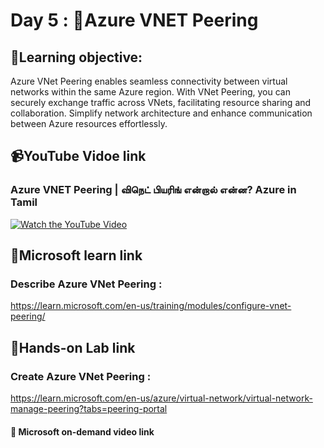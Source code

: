 

# Day  5 : 🔗Azure VNET Peering
## 🎯Learning objective:
Azure VNet Peering enables seamless connectivity between virtual networks within the same Azure region. With VNet Peering, you can securely exchange traffic across VNets, facilitating resource sharing and collaboration. Simplify network architecture and enhance communication between Azure resources effortlessly.
## 📹YouTube Vidoe link
### Azure VNET Peering | விநெட் பியரிங் என்றால் என்ன? Azure in Tamil 
[![Watch the YouTube Video](https://img.youtube.com/vi/dOPdRN12xKU/0.jpg)](https://www.youtube.com/watch?v=dOPdRN12xKU)


## 🔗Microsoft learn link
### Describe Azure VNet Peering :
https://learn.microsoft.com/en-us/training/modules/configure-vnet-peering/

## 🔗Hands-on Lab link
### Create Azure VNet Peering :
 https://learn.microsoft.com/en-us/azure/virtual-network/virtual-network-manage-peering?tabs=peering-portal

#### 🎥 Microsoft on-demand video link 
